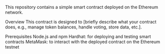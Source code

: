 This repository contains a simple smart contract deployed on the Ethereum network.

Overview
This contract is designed to [briefly describe what your contract does, e.g., manage token balances, handle voting, store data, etc.].

Prerequisites
Node.js and npm
Hardhat: for deploying and testing smart contracts
MetaMask: to interact with the deployed contract on the Ethereum testnet

